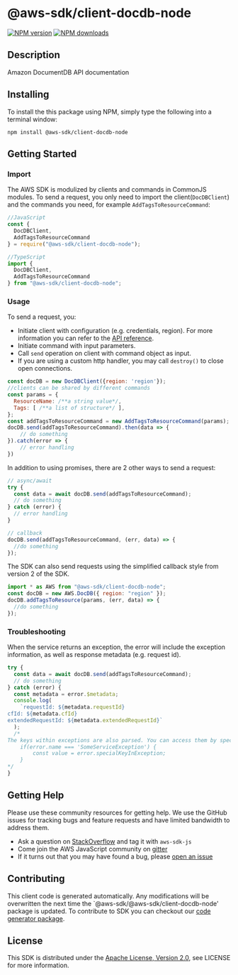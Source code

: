 # @aws-sdk/client-docdb-node

[![NPM version](https://img.shields.io/npm/v/@aws-sdk/client-docdb-node/preview.svg)](https://www.npmjs.com/package/@aws-sdk/client-docdb-node)
[![NPM downloads](https://img.shields.io/npm/dm/@aws-sdk/client-docdb-node.svg)](https://www.npmjs.com/package/@aws-sdk/client-docdb-node)

## Description

<p>Amazon DocumentDB API documentation</p>

## Installing

To install the this package using NPM, simply type the following into a terminal window:

```
npm install @aws-sdk/client-docdb-node
```

## Getting Started

### Import

The AWS SDK is modulized by clients and commands in CommonJS modules. To send a request, you only need to import the client(`DocDBClient`) and the commands you need, for example `AddTagsToResourceCommand`:

```javascript
//JavaScript
const {
  DocDBClient,
  AddTagsToResourceCommand
} = require("@aws-sdk/client-docdb-node");
```

```javascript
//TypeScript
import {
  DocDBClient,
  AddTagsToResourceCommand
} from "@aws-sdk/client-docdb-node";
```

### Usage

To send a request, you:

- Initiate client with configuration (e.g. credentials, region). For more information you can refer to the [API reference][].
- Initiate command with input parameters.
- Call `send` operation on client with command object as input.
- If you are using a custom http handler, you may call `destroy()` to close open connections.

```javascript
const docDB = new DocDBClient({region: 'region'});
//clients can be shared by different commands
const params = {
  ResourceName: /**a string value*/,
  Tags: [ /**a list of structure*/ ],
};
const addTagsToResourceCommand = new AddTagsToResourceCommand(params);
docDB.send(addTagsToResourceCommand).then(data => {
    // do something
}).catch(error => {
    // error handling
})
```

In addition to using promises, there are 2 other ways to send a request:

```javascript
// async/await
try {
  const data = await docDB.send(addTagsToResourceCommand);
  // do something
} catch (error) {
  // error handling
}
```

```javascript
// callback
docDB.send(addTagsToResourceCommand, (err, data) => {
  //do something
});
```

The SDK can also send requests using the simplified callback style from version 2 of the SDK.

```javascript
import * as AWS from "@aws-sdk/client-docdb-node";
const docDB = new AWS.DocDB({ region: "region" });
docDB.addTagsToResource(params, (err, data) => {
  //do something
});
```

### Troubleshooting

When the service returns an exception, the error will include the exception information, as well as response metadata (e.g. request id).

```javascript
try {
  const data = await docDB.send(addTagsToResourceCommand);
  // do something
} catch (error) {
  const metadata = error.$metadata;
  console.log(
    `requestId: ${metadata.requestId}
cfId: ${metadata.cfId}
extendedRequestId: ${metadata.extendedRequestId}`
  );
  /*
The keys within exceptions are also parsed. You can access them by specifying exception names:
    if(error.name === 'SomeServiceException') {
        const value = error.specialKeyInException;
    }
*/
}
```

## Getting Help

Please use these community resources for getting help. We use the GitHub issues for tracking bugs and feature requests and have limited bandwidth to address them.

- Ask a question on [StackOverflow](https://stackoverflow.com/questions/tagged/aws-sdk-js) and tag it with `aws-sdk-js`
- Come join the AWS JavaScript community on [gitter](https://gitter.im/aws/aws-sdk-js-v3)
- If it turns out that you may have found a bug, please [open an issue](https://github.com/aws/aws-sdk-js-v3/issues)

## Contributing

This client code is generated automatically. Any modifications will be overwritten the next time the `@aws-sdk/@aws-sdk/client-docdb-node' package is updated. To contribute to SDK you can checkout our [code generator package][].

## License

This SDK is distributed under the
[Apache License, Version 2.0](http://www.apache.org/licenses/LICENSE-2.0),
see LICENSE for more information.

[code generator package]: https://github.com/aws/aws-sdk-js-v3/tree/master/packages/service-types-generator
[api reference]: https://docs.aws.amazon.com/AWSJavaScriptSDK/latest/
